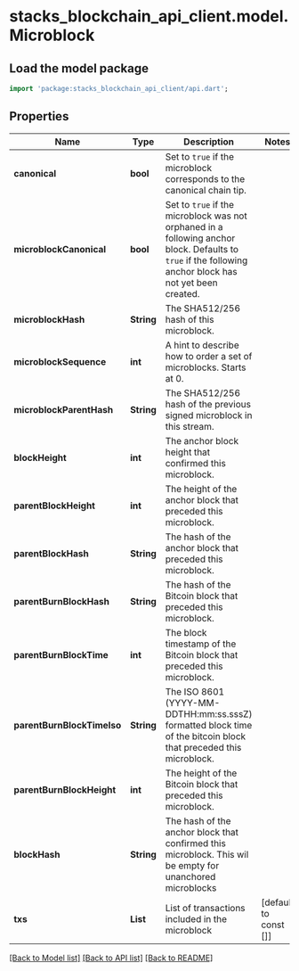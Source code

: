 # stacks_blockchain_api_client.model.Microblock

## Load the model package
```dart
import 'package:stacks_blockchain_api_client/api.dart';
```

## Properties
Name | Type | Description | Notes
------------ | ------------- | ------------- | -------------
**canonical** | **bool** | Set to `true` if the microblock corresponds to the canonical chain tip. | 
**microblockCanonical** | **bool** | Set to `true` if the microblock was not orphaned in a following anchor block. Defaults to `true` if the following anchor block has not yet been created. | 
**microblockHash** | **String** | The SHA512/256 hash of this microblock. | 
**microblockSequence** | **int** | A hint to describe how to order a set of microblocks. Starts at 0. | 
**microblockParentHash** | **String** | The SHA512/256 hash of the previous signed microblock in this stream. | 
**blockHeight** | **int** | The anchor block height that confirmed this microblock. | 
**parentBlockHeight** | **int** | The height of the anchor block that preceded this microblock. | 
**parentBlockHash** | **String** | The hash of the anchor block that preceded this microblock. | 
**parentBurnBlockHash** | **String** | The hash of the Bitcoin block that preceded this microblock. | 
**parentBurnBlockTime** | **int** | The block timestamp of the Bitcoin block that preceded this microblock. | 
**parentBurnBlockTimeIso** | **String** | The ISO 8601 (YYYY-MM-DDTHH:mm:ss.sssZ) formatted block time of the bitcoin block that preceded this microblock. | 
**parentBurnBlockHeight** | **int** | The height of the Bitcoin block that preceded this microblock. | 
**blockHash** | **String** | The hash of the anchor block that confirmed this microblock. This wil be empty for unanchored microblocks | 
**txs** | **List<String>** | List of transactions included in the microblock | [default to const []]

[[Back to Model list]](../README.md#documentation-for-models) [[Back to API list]](../README.md#documentation-for-api-endpoints) [[Back to README]](../README.md)


